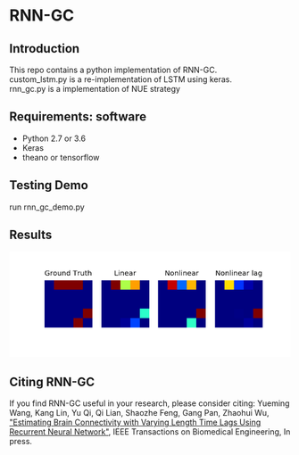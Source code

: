 # RNN-GC

## Introduction
This repo contains a python implementation of RNN-GC.  
custom_lstm.py is a re-implementation of LSTM using keras.  
rnn_gc.py is a implementation of NUE strategy

## Requirements: software
* Python 2.7 or 3.6
* Keras
* theano or tensorflow

## Testing Demo
run rnn_gc_demo.py

## Results
![](assets/results.png)

## Citing RNN-GC
If you find RNN-GC useful in your research, please consider citing:
Yueming Wang, Kang Lin, Yu Qi, Qi Lian, Shaozhe Feng, Gang Pan, Zhaohui Wu,
 ["Estimating Brain Connectivity with Varying Length Time Lags Using Recurrent Neural Network"](https://ieeexplore.ieee.org/document/8370751), IEEE Transactions on Biomedical Engineering, In press.


